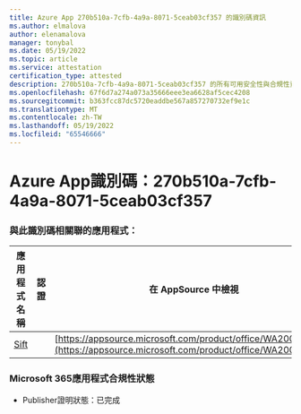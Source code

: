 ```yaml
---
title: Azure App 270b510a-7cfb-4a9a-8071-5ceab03cf357 的識別碼資訊
ms.author: elmalova
author: elenamalova
manager: tonybal
ms.date: 05/19/2022
ms.topic: article
ms.service: attestation
certification_type: attested
description: 270b510a-7cfb-4a9a-8071-5ceab03cf357 的所有可用安全性與合規性資訊。
ms.openlocfilehash: 67f6d7a274a073a35666eee3ea6628af5cec4208
ms.sourcegitcommit: b363fcc87dc5720eaddbe567a857270732ef9e1c
ms.translationtype: MT
ms.contentlocale: zh-TW
ms.lasthandoff: 05/19/2022
ms.locfileid: "65546666"
---
```

# <a name="azure-app-id-270b510a-7cfb-4a9a-8071-5ceab03cf357"></a>Azure App識別碼：270b510a-7cfb-4a9a-8071-5ceab03cf357


### <a name="apps-associated-with-this-id"></a>與此識別碼相關聯的應用程式：
| **應用程式名稱** | **認證** | **在 AppSource 中檢視** |
|--------------|---------------|-----------------------|
| [Sift](../forward/WA200002545.md) |  | [https://appsource.microsoft.com/product/office/WA200002545](https://appsource.microsoft.com/product/office/WA200002545) |

### <a name="microsoft-365-app-compliance-status"></a>Microsoft 365應用程式合規性狀態
- Publisher證明狀態：已完成
